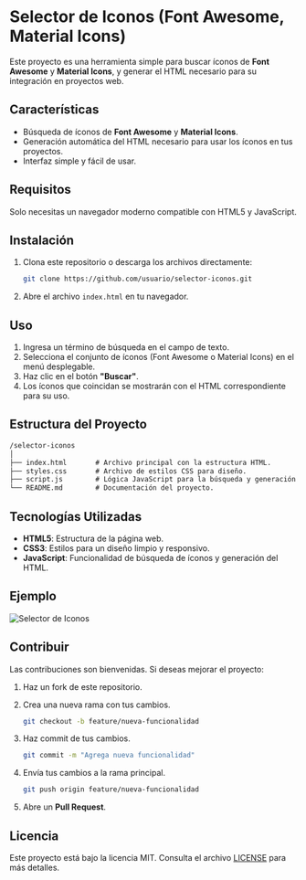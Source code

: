 # Selector de Iconos (Font Awesome, Material Icons)

Este proyecto es una herramienta simple para buscar íconos de **Font Awesome** y **Material Icons**, y generar el HTML necesario para su integración en proyectos web.

## Características

- Búsqueda de íconos de **Font Awesome** y **Material Icons**.
- Generación automática del HTML necesario para usar los íconos en tus proyectos.
- Interfaz simple y fácil de usar.

## Requisitos

Solo necesitas un navegador moderno compatible con HTML5 y JavaScript.

## Instalación

1. Clona este repositorio o descarga los archivos directamente:

   ```bash
   git clone https://github.com/usuario/selector-iconos.git
   ```

2. Abre el archivo `index.html` en tu navegador.

## Uso

1. Ingresa un término de búsqueda en el campo de texto.
2. Selecciona el conjunto de íconos (Font Awesome o Material Icons) en el menú desplegable.
3. Haz clic en el botón **"Buscar"**.
4. Los íconos que coincidan se mostrarán con el HTML correspondiente para su uso.

## Estructura del Proyecto

```txt
/selector-iconos
│
├── index.html       # Archivo principal con la estructura HTML.
├── styles.css       # Archivo de estilos CSS para diseño.
├── script.js        # Lógica JavaScript para la búsqueda y generación del HTML.
└── README.md        # Documentación del proyecto.
```

## Tecnologías Utilizadas

- **HTML5**: Estructura de la página web.
- **CSS3**: Estilos para un diseño limpio y responsivo.
- **JavaScript**: Funcionalidad de búsqueda de íconos y generación del HTML.

## Ejemplo

![Selector de Iconos](https://user-images.githubusercontent.com/example/selector-iconos.png)

## Contribuir

Las contribuciones son bienvenidas. Si deseas mejorar el proyecto:

1. Haz un fork de este repositorio.
2. Crea una nueva rama con tus cambios.

   ```bash
   git checkout -b feature/nueva-funcionalidad
   ```

3. Haz commit de tus cambios.

   ```bash
   git commit -m "Agrega nueva funcionalidad"
   ```

4. Envía tus cambios a la rama principal.

   ```bash
   git push origin feature/nueva-funcionalidad
   ```

5. Abre un **Pull Request**.

## Licencia

Este proyecto está bajo la licencia MIT. Consulta el archivo [LICENSE](LICENSE) para más detalles.
